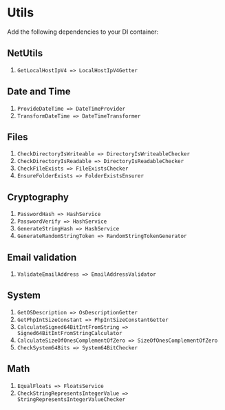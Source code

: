 # Utils
Add the following dependencies to your DI container:

## NetUtils
1. `GetLocalHostIpV4 => LocalHostIpV4Getter`

## Date and Time
1. `ProvideDateTime => DateTimeProvider`
2. `TransformDateTime => DateTimeTransformer`

## Files
1. `CheckDirectoryIsWriteable => DirectoryIsWriteableChecker`
2. `CheckDirectoryIsReadable => DirectoryIsReadableChecker`
3. `CheckFileExists => FileExistsChecker`
4. `EnsureFolderExists => FolderExistsEnsurer`

## Cryptography
1. `PasswordHash => HashService`
2. `PasswordVerify => HashService`
3. `GenerateStringHash => HashService`
4. `GenerateRandomStringToken => RandomStringTokenGenerator`

## Email validation
1. `ValidateEmailAddress => EmailAddressValidator`

## System
1. `GetOSDescription => OsDescriptionGetter`
2. `GetPhpIntSizeConstant => PhpIntSizeConstantGetter`
3. `CalculateSigned64BitIntFromString => Signed64BitIntFromStringCalculator`
4. `CalculateSizeOfOnesComplementOfZero => SizeOfOnesComplementOfZero`
5. `CheckSystem64Bits => System64BitChecker`

## Math
1. `EqualFloats => FloatsService`
2. `CheckStringRepresentsIntegerValue => StringRepresentsIntegerValueChecker`
